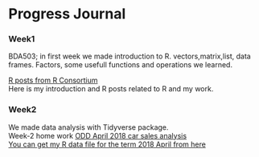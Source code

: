 #  Progress Journal


### Week1
BDA503; in first week we made introduction to R. vectors,matrix,list, data frames. Factors, some usefull functions and operations we learned.  

[R posts from R Consortium](week1/hw.html) <br>
Here is my introduction and R posts related to R and my work.


### Week2
We made data analysis with Tidyverse package.    
Week-2 home work [ODD April 2018 car sales analysis](week2/week2.html)<br>
[You can get my R data file for the term 2018 April from here](week2/odd_car_sales_data_april_18.rds)<br>
